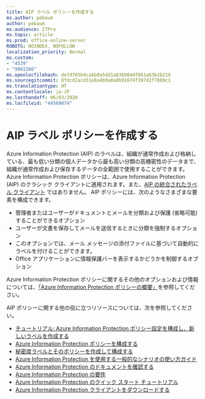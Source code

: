 ```yaml
---
title: AIP ラベル ポリシーを作成する
ms.author: pebaum
author: pebaum
ms.audience: ITPro
ms.topic: article
ms.prod: office-online-server
ROBOTS: NOINDEX, NOFOLLOW
localization_priority: Normal
ms.custom:
- "4539"
- "9002266"
ms.openlocfilehash: de7d76564cabb0a5dd1a836984df6b1a63b2b218
ms.sourcegitcommit: 8fdcd2acd31e8a4b9a8a0b91674f397d2f7889c1
ms.translationtype: HT
ms.contentlocale: ja-JP
ms.lasthandoff: 06/03/2020
ms.locfileid: "44569874"
---
```

# <a name="creating-aip-label-policies"></a>AIP ラベル ポリシーを作成する

Azure Information Protection (AIP) のラベルは、組織が通常作成および格納している、最も低い分類の個人データから最も高い分類の高機密性のデータまで、組織が通常作成および保存するデータの全範囲で使用することができます。 Azure Information Protection ポリシーは、Azure Information Protection (AIP) のクラシック クライアントに適用されます。また、[AIP の統合されたラベル クライアント](https://docs.microsoft.com/azure/information-protection/rms-client/unifiedlabelingclient-version-release-history) ではありません。 AIP ポリシーには、次のようなさまざまな要素を構成できます。

- 管理者またはユーザーがドキュメントとメールを分類および保護 (省略可能) することができるオプション
- ユーザーが文書を保存してメールを送信するときに分類を強制するオプション
- このオプションでは、メール メッセージの添付ファイルに基づいて自動的にラベルを付けることができます。
- Office アプリケーションに情報保護バーを表示するかどうかを制御するオプション

Azure Information Protection ポリシーに関するその他のオプションおよび情報については、[「Azure Information Protection ポリシーの概要」](https://docs.microsoft.com/azure/information-protection/overview-policy)を参照してください。  

AIP ポリシーに関する他の役に立つリソースについては、次を参照してください。

- [チュートリアル: Azure Information Protection ポリシー設定を構成し、新しいラベルを作成する](https://docs.microsoft.com/azure/information-protection/infoprotect-quick-start-tutorial)  
- [Azure Information Protection ポリシーを構成する](https://docs.microsoft.com/azure/information-protection/configure-policy)  
- [秘密度ラベルとそのポリシーを作成して構成する](https://docs.microsoft.com/microsoft-365/compliance/create-sensitivity-labels)  
- [Azure Information Protection を使用する一般的なシナリオの使い方ガイド](https://docs.microsoft.com/azure/information-protection/how-to-guides)  
- [Azure Information Protection のドキュメントを確認する](https://docs.microsoft.com/azure/information-protection/what-is-information-protection)  
- [Azure Information Protection の要件](https://docs.microsoft.com/azure/information-protection/get-started/requirements)  
- [Azure Information Protection のクイック スタート チュートリアル](https://docs.microsoft.com/azure/information-protection/get-started/infoprotect-quick-start-tutorial)  
- [Azure Information Protection クライアントをダウンロードする](https://www.microsoft.com/download/details.aspx?id=53018)